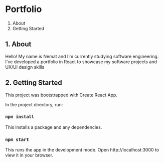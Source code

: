 # Portfolio

1. About 
2. Getting Started

## 1. About 
Hello! My name is Nemat and I’m currently studying software engineering. I've developed a portfolio in React to showcase my software projects and UX/UI design skills 

## 2. Getting Started
This project was bootstrapped with Create React App.

In the project directory, run:

### `npm install`

This installs a package and any dependencies.

### `npm start`

This runs the app in the development mode.
Open http://localhost:3000 to view it in your browser.
